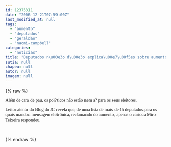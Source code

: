 ```yaml
---
id: 12375311
date: "2006-12-21T07:59:00Z"
last_modified_at: null
tags:
  - "aumento"
  - "deputados"
  - "geraldao"
  - "naomi-campbell"
categories:
  - "noticias"
title: "Deputados n\u00e3o d\u00e3o explica\u00e7\u00f5es sobre aumento abusivo"
sutia: null
chapeu: null
autor: null
imagem: null
---
```

{% raw %}
<p><P><FONT face=Verdana>Além de cara de pau, os pol?ticos não estão nem a? para os seus eleitores.</FONT></P></p>
<p><P><FONT face=Verdana>Leitor atento do Blog do JC revela que, de uma lista de mais de 15 deputados para os quais mandou mensagem eletrônica, reclamando do aumento, apenas o carioca Miro Teixeira respondeu.</FONT></P></p>
<p><P><FONT face=Verdana></FONT>&nbsp;</P> </p>
{% endraw %}